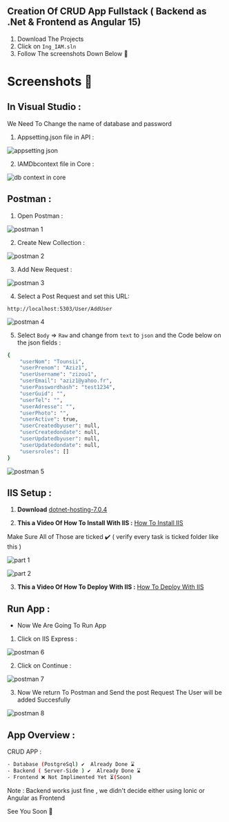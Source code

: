 ## Creation Of CRUD App Fullstack ( Backend as .Net & Frontend as Angular 15)

1. Download The Projects 
2. Click on ```Ing_IAM.sln```
3. Follow The screenshots Down Below 📸

# Screenshots 📸

## In Visual Studio :

We Need To Change the name of database and password 

1. Appsetting.json file in API  :

![appsetting json](https://user-images.githubusercontent.com/71633887/230669199-e670fe3e-6849-4eb0-8a17-8ef0d4b210f3.jpg)

2. IAMDbcontext file in Core :

![db context in core](https://user-images.githubusercontent.com/71633887/230669237-de3b0f52-11c0-4223-8e0d-7b8794863a95.jpg)

## Postman :

1. Open Postman :

![postman 1](https://user-images.githubusercontent.com/71633887/230671436-a9f8ca76-cec3-4231-b0c8-7ea98cae2ce6.JPG)

2. Create New Collection :

![postman 2](https://user-images.githubusercontent.com/71633887/230671575-6ca33d6d-0fbb-4674-b3f7-0e14ebc1e393.jpg)

3. Add New Request : 

![postman 3](https://user-images.githubusercontent.com/71633887/230671666-41a0f044-be2f-4e16-8ef4-88fa997d4b2b.jpg)

4. Select  a Post Request and set this URL: 

``` http://localhost:5303/User/AddUser ```

![postman 4](https://user-images.githubusercontent.com/71633887/230671703-1f3766fe-bb38-49ba-9f44-9025aeee5e88.jpg)

5. Select ```Body``` => ```Raw``` and change from  ```text``` to ```json``` and the Code below on the json fields :

```bash
{
    "userNom": "Tounsii",
    "userPrenom": "Aziz1",
    "userUsername": "zizou1",
    "userEmail": "aziz1@yahoo.fr",
    "userPasswordhash": "test1234",
    "userGuid": "",
    "userTel": "",
    "userAdresse": "",
    "userPhoto": "",
    "userActive": true,
    "userCreatedbyuser": null,
    "userCreatedondate": null,
    "userUpdatedbyuser": null,
    "userUpdatedondate": null,
    "usersroles": []
}
```
![postman 5](https://user-images.githubusercontent.com/71633887/230672279-fb34c771-abf6-4537-bc8f-b38fab8261d1.jpg)

## IIS Setup : 

1. **Download** [dotnet-hosting-7.0.4](https://mega.nz/file/iEklyLjT#0wvBbJcD9uiQOdiRLuNnfJL1KNPz8PNk457DuGbPcG0)

2. **This a Video Of How To Install With IIS :** [How To Install IIS](https://www.youtube.com/watch?v=gSVNQXa790c) 

Make Sure All of Those are ticked ✔️ ( verify every task is ticked folder like this )

![part 1](https://user-images.githubusercontent.com/71633887/230674961-84f0f697-8bad-44b6-9798-4debfdf2828b.jpg)

![part 2](https://user-images.githubusercontent.com/71633887/230675013-c84ed840-5471-43d3-a754-2fd0b19206e2.jpg)

3. **This a Video Of How To Deploy With IIS :** [How To Deploy With IIS](https://youtu.be/izani66SYa0) 


## Run App : 

- Now We Are Going To Run App

1. Click on IIS Express :

![postman 6](https://user-images.githubusercontent.com/71633887/230672596-b31110a6-251f-4fa5-8128-87cc90e49529.jpg)

2. Click on Continue :

![postman 7](https://user-images.githubusercontent.com/71633887/230672741-f07c92db-8adb-43c1-a475-c3d3c92d0d89.jpg)

3. Now We return To Postman and Send the post Request The User will be added Succesfully 

![postman 8](https://user-images.githubusercontent.com/71633887/230672780-d2d6c194-b818-482e-a573-730f7ae18a2f.jpg)

## App Overview :
 CRUD APP :
 
```bash
- Database (PostgreSql) ✔️  Already Done ⌛
- Backend ( Server-Side ) ✔️  Already Done ⌛
- Frontend ❌ Not Implimented Yet ⏳(Soon)
```

Note : Backend works just fine , we didn't decide either using Ionic or Angular as Frontend 

See You Soon 🚀
